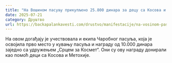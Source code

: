 ```yaml
---
title: "На Вошином пасуљу прикупљено 25.800 динара за децу са Косова и Метохије"
date: 2025-07-21
category: Друштво
url: https://backapalankavesti.com/drustvo/manifestacije/na-vosinom-pasulju-prikupljeno-25-800-dinara-za-decu-sa-kosova-i-metohije/
---
```


На овом догађају је учествовала и екипа Чаробног пасуља, која је освојила прво место у кувању пасуља и награду од 10.000 динара заједно са удружењем „Срцем за Космет“. Они су ову награду донирали као помоћ деци са Косова и Метохије.
